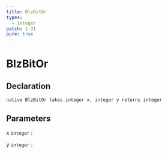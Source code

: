 ```yaml
---
title: BlzBitOr
types:
  - integer
patch: 1.31
pure: true
---
```


# BlzBitOr

## Declaration

```jass
native BlzBitOr takes integer x, integer y returns integer
```

## Parameters
x `integer`
: 

y `integer`
: 
